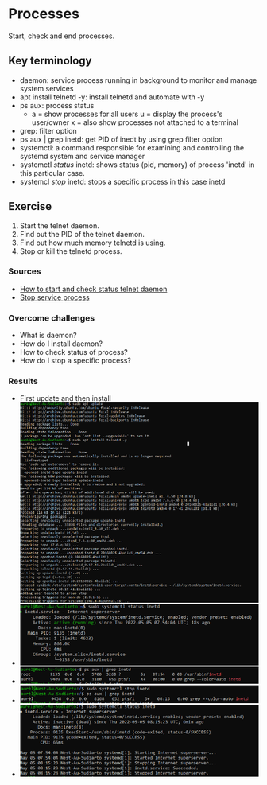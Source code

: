 # Processes
Start, check and end processes.

## Key terminology
- daemon: service process running in background to monitor and manage system services
- apt install telnetd -y: install telnetd and automate with -y
- ps aux: process status 
  - a = show processes for all users
    u = display the process's user/owner
    x = also show processes not attached to a terminal
- grep: filter option 
- ps aux | grep inetd: get PID of inedt by using grep filter option
- systemctl: a command responsible for examining and controlling the systemd system and service manager 
- systemctl *status* inetd: shows status (pid, memory) of process 'inetd' in this particular case. 
- systemcl *stop* inetd: stops a specific process in this case inetd

## Exercise
1. Start the telnet daemon.
2. Find out the PID of the telnet daemon.
3. Find out how much memory telnetd is using.
4. Stop or kill the telnetd process.

### Sources
- [How to start and check status telnet daemon](https://www.javatpoint.com/linux-telnet-command)
- [Stop service process](https://youtube.com/clip/UgkxBoKt0so_dD99dDL8_ruDb3C9m1cag6VV)

### Overcome challenges
- What is daemon?
- How do I install daemon? 
- How to check status of process?
- How do I stop a specific process?

### Results
- First update and then install ![install](../00_includes/06-LIN_updateInstall.png)
- ![check status](../00_includes/06-LIN_systemctl.png)
- ![stop1](../00_includes/06-LIN_doubleCheck.png)
- ![stop2](../00_includes/06-LIN_stop1.png)
- ![doublecheck](../00_includes/06-LIN_stop2.png)

